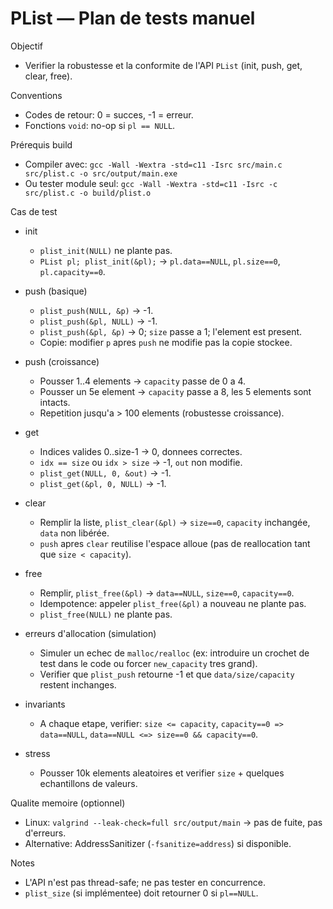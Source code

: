 PList — Plan de tests manuel
================================

Objectif
- Verifier la robustesse et la conformite de l'API `PList` (init, push, get, clear, free).

Conventions
- Codes de retour: 0 = succes, -1 = erreur.
- Fonctions `void`: no-op si `pl == NULL`.

Prérequis build
- Compiler avec: `gcc -Wall -Wextra -std=c11 -Isrc src/main.c src/plist.c -o src/output/main.exe`
- Ou tester module seul: `gcc -Wall -Wextra -std=c11 -Isrc -c src/plist.c -o build/plist.o`

Cas de test
- init
  - `plist_init(NULL)` ne plante pas.
  - `PList pl; plist_init(&pl);` -> `pl.data==NULL`, `pl.size==0`, `pl.capacity==0`.

- push (basique)
  - `plist_push(NULL, &p)` -> -1.
  - `plist_push(&pl, NULL)` -> -1.
  - `plist_push(&pl, &p)` -> 0; `size` passe a 1; l'element est present.
  - Copie: modifier `p` apres `push` ne modifie pas la copie stockee.

- push (croissance)
  - Pousser 1..4 elements -> `capacity` passe de 0 a 4.
  - Pousser un 5e element -> `capacity` passe a 8, les 5 elements sont intacts.
  - Repetition jusqu'a > 100 elements (robustesse croissance).

- get
  - Indices valides 0..size-1 -> 0, donnees correctes.
  - `idx == size` ou `idx > size` -> -1, `out` non modifie.
  - `plist_get(NULL, 0, &out)` -> -1.
  - `plist_get(&pl, 0, NULL)` -> -1.

- clear
  - Remplir la liste, `plist_clear(&pl)` -> `size==0`, `capacity` inchangée, `data` non libérée.
  - `push` apres `clear` reutilise l'espace alloue (pas de reallocation tant que `size < capacity`).

- free
  - Remplir, `plist_free(&pl)` -> `data==NULL`, `size==0`, `capacity==0`.
  - Idempotence: appeler `plist_free(&pl)` a nouveau ne plante pas.
  - `plist_free(NULL)` ne plante pas.

- erreurs d'allocation (simulation)
  - Simuler un echec de `malloc/realloc` (ex: introduire un crochet de test dans le code ou forcer `new_capacity` tres grand).
  - Verifier que `plist_push` retourne -1 et que `data/size/capacity` restent inchanges.

- invariants
  - A chaque etape, verifier: `size <= capacity`, `capacity==0 => data==NULL`, `data==NULL <=> size==0 && capacity==0`.

- stress
  - Pousser 10k elements aleatoires et verifier `size` + quelques echantillons de valeurs.

Qualite memoire (optionnel)
- Linux: `valgrind --leak-check=full src/output/main` -> pas de fuite, pas d'erreurs.
- Alternative: AddressSanitizer (`-fsanitize=address`) si disponible.

Notes
- L'API n'est pas thread-safe; ne pas tester en concurrence.
- `plist_size` (si implémentee) doit retourner 0 si `pl==NULL`.

